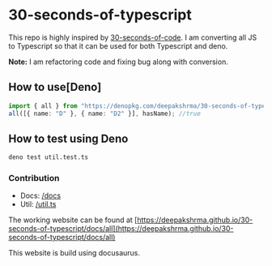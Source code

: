# 30-seconds-of-typescript

This repo is highly inspired by [30-seconds-of-code](https://github.com/30-seconds/30-seconds-of-code). I am converting all JS to Typescript so that it can be used for both Typescript and deno.

**Note:** I am refactoring code and fixing bug along with conversion.

## How to use[Deno]

```ts
import { all } from "https://denopkg.com/deepakshrma/30-seconds-of-typescript/index.ts";
all([{ name: "D" }, { name: "D2" }], hasName); //true
```

## How to test using Deno

```bash
deno test util.test.ts
```

### Contribution

- Docs: [/docs](/docs)
- Util: [/util.ts](/util.ts)

The working website can be found at [https://deepakshrma.github.io/30-seconds-of-typescript/docs/all](https://deepakshrma.github.io/30-seconds-of-typescript/docs/all)

This website is build using docusaurus.
